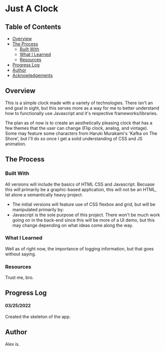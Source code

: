 # Just A Clock


## Table of Contents

- [Overview](#Overview)
- [The Process](#The-Process)
    - [Built With](#Built-With)
    - [What I Learned](#What-I-Learned)
    - [Resources](#Resources)
- [Progress Log](#Progress-Log)
- [Author](#Author)
- [Acknowledgements](Acknowledgement)

## Overview
This is a simple clock made with a variety of technologies.
There isn't an end goal in sight, but this serves more as a way for me to better understand
how to functionally use Javascript and it's respective frameworks/libraries.

The plan as of now is to create an aesthetically pleasing clock that has a few themes that the user
can change (Flip clock, analog, and vintage). Some may feature some characters from Haruki Murakami's
'Kafka on The Shore', but I'll do so once I get a solid understanding of CSS and JS animation.


## The Process


### Built With

All versions will include the basics of HTML CSS and Javascript. Becuase this will primarily
be a graphic-based application, this will not be an HTML, let alone a semantically heavy project.

- The initial versions will feature use of CSS flexbox and grid, but will be manipulated primarily by:
- Javascript is the sole purpose of this project. There won't be much work going on in the back-end since
this will be more of a UI demo, but this may change depending on what ideas come along the way.

### What I Learned

Well as of right now, the importance of logging information, but that goes without saying.

### Resources

Trust me, bro.

## Progress Log

#### 03/25/2022
Created the skeleton of the app.

## Author

Alex is.

